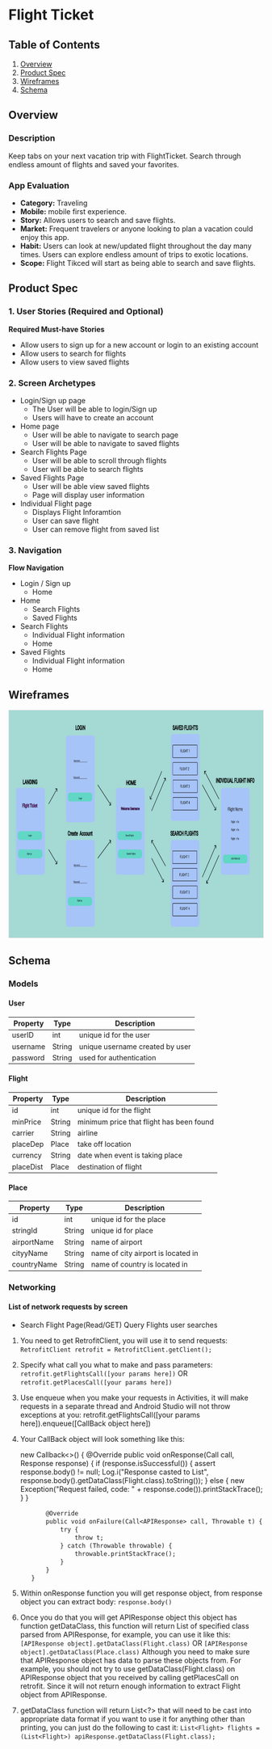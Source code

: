 # Flight Ticket

## Table of Contents
1. [Overview](#Overview)
1. [Product Spec](#Product-Spec)
1. [Wireframes](#Wireframes)
2. [Schema](#Schema)

## Overview

### Description
Keep tabs on your next vacation trip with FlightTicket. Search through endless amount of flights and saved your favorites.

### App Evaluation
- **Category:** Traveling 
- **Mobile:** mobile first experience.
- **Story:** Allows users to search and save flights.
- **Market:** Frequent travelers or anyone looking to plan a vacation could enjoy this app.
- **Habit:** Users can look at new/updated flight throughout the day many times. Users can explore endless amount of trips to exotic locations. 
- **Scope:** Flight Tikced will start as being able to search and save flights.
## Product Spec

### 1. User Stories (Required and Optional)

**Required Must-have Stories**
* Allow users to sign up for a new account or login to an existing account
* Allow users to search for flights
* Allow users to view saved flights


### 2. Screen Archetypes

* Login/Sign up page
   * The User will be able to login/Sign up
   * Users will have to create an account
* Home page
    * User will be able to navigate to search page
    * User will be able to navigate to saved flights
* Search Flights Page
   * User will be able to scroll through flights
   * User will be able to search flights
* Saved Flights Page
    * User will be able view saved flights
    * Page will display user information
* Individual Flight page
    * Displays Flight Inforamtion
    * User can save flight
    * User can remove flight from saved list
### 3. Navigation

**Flow Navigation**

* Login / Sign up 
   * Home
* Home
   * Search Flights
   * Saved Flights
* Search Flights 
   * Individual Flight information
   * Home
* Saved Flights 
   * Individual Flight information
   * Home


## Wireframes

<img style="border: 1px solid rgba(0, 0, 0, 0.1);" width="800" height="450" src="https://github.com/BorisMarin8004/FlightTicket/blob/update_readme/FlightTicketFigma.png?raw=true"/>



## Schema 

### Models
#### User

   | Property      | Type     | Description |
   | ------------- | -------- | ------------|
   | userID     | int   | unique id for the user  |
   | username       | String| unique username created by user |
   | password         | String     | used for authentication |
 

   
#### Flight

   | Property      | Type     | Description |
   | ------------- | -------- | ------------|
   | id      | int   | unique id for the flight |
   | minPrice        | String| minimum price that flight has been found |
   | carrier      | String  | airline  |
   | placeDep     | Place | take off location |
   | currency     | String | date when event is taking place|
   |placeDist| Place | destination of flight|
   
#### Place

   | Property      | Type     | Description |
   | ------------- | -------- | ------------|
   | id      | int   | unique id for the place|
   | stringId        | String| unique id for place |
   | airportName      | String  | name of airport |
   | cityyName     | String | name of city airport is located in |
   | countryName     | String | name of country is located in |
   
### Networking
#### List of network requests by screen
   - Search Flight Page(Read/GET) Query Flights user searches
1. You need to get RetrofitClient, you will use it to send requests:
`RetrofitClient retrofit = RetrofitClient.getClient();` 
2. Specify what call you what to make and pass parameters:
`retrofit.getFlightsCall([your params here])`
      OR
`retrofit.getPlacesCall([your params here])`
3. Use enqueue when you make your requests in Activities, it will make requests in a separate thread and Android Studio will not throw exceptions at you:
retrofit.getFlightsCall([your params here]).enqueue([CallBack object here])
4. Your CallBack object will look something like this:
        
    new Callback<>() {
          @Override
          public void onResponse(Call<APIResponse> call, Response<APIResponse> response) {
              if (response.isSuccessful()) {
                  assert response.body() != null;
                  Log.i("Response casted to List<Flight>", response.body().getDataClass(Flight.class).toString());
              } else {
                  new Exception("Request failed, code: " + response.code()).printStackTrace();
              }
          }


              @Override
              public void onFailure(Call<APIResponse> call, Throwable t) {
                  try {
                      throw t;
                  } catch (Throwable throwable) {
                      throwable.printStackTrace();
                  }
              }
          }
        
        
5. Within onResponse function you will get response object, from response object you can extract body:
    `response.body()`

6. Once you do that you will get APIResponse object this object has function getDataClass, this function will return List of specified class parsed from APIResponse, for example, you can use it like this:
    `[APIResponse object].getDataClass(Flight.class)`
          OR
    `[APIResponse object].getDataClass(Place.class)`
          Although you need to make sure that APIResponse object has data to parse these objects from. For example, you should not try to use getDataClass(Flight.class) on APIResponse object that you received by calling getPlacesCall on retrofit. Since it will not return enough information to extract Flight object from APIResponse.
    
7. getDataClass function will return List<?> that will need to be cast into appropriate data format if you want to use it for anything other than printing, you can just do the following to cast it:
    `List<Flight> flights = (List<Flight>) apiResponse.getDataClass(Flight.class);`
